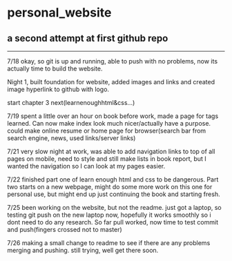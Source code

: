 # personal_website

## a second attempt at first github repo
--------------------------------------

7/18
okay, so git is up and running, able to push with no problems, now its actually time to build the website.

Night 1, built foundation for website, added images and links and created image hyperlink to github with logo.

start chapter 3 next(learnenoughhtml&css...)

7/19
spent a little over an hour on book before work, made a page for tags learned. Can now make index look much nicer/actually have a purpose. could make online resume or home page for browser(search bar from search engine, news, used links/server links)

7/21
very slow night at work, was able to add navigation links to top of all pages on mobile, need to style and still make lists in book report, but I wanted the navigation so I can look at my pages easier.

7/22
finished part one of learn enough html and css to be dangerous. Part two starts on a new webpage, might do some more work on this one for personal use, but might end up just continuing the book and starting fresh.

7/25
been working on the website, but not the readme. just got a laptop, so testing git push on the new laptop now, hopefully it works smoothly so i dont need to do any research. So far pull worked, now time to test commit and push(fingers crossed not to master)

7/26
making a small change to readme to see if there are any problems merging and pushing.
still trying, well get there soon.
